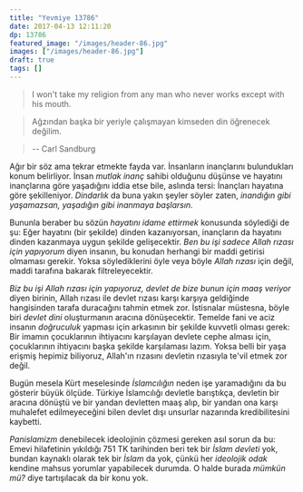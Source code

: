 ```yaml
---
title: "Yevmiye 13786"
date: 2017-04-13 12:11:20
dp: 13786
featured_image: "/images/header-86.jpg"
images: ["/images/header-86.jpg"]
draft: true
tags: []
---
```




> I won't take my religion from any man who never works except with his mouth.
 
> Ağzından başka bir yeriyle çalışmayan kimseden din öğrenecek değilim. 

> -- Carl Sandburg
 
Ağır bir söz ama tekrar etmekte fayda var. İnsanların inançlarını bulundukları
konum belirliyor. İnsan *mutlak inanç* sahibi olduğunu düşünse ve hayatını
inançlarına göre yaşadığını iddia etse bile, aslında tersi: İnançları hayatına
göre şekilleniyor. *Dindarlık* da buna yakın şeyler söyler zaten, *inandığın
gibi yaşamazsan, yaşadığın gibi inanmaya başlarsın.*

Bununla beraber bu sözün *hayatını idame ettirmek* konusunda söylediği de şu:
Eğer hayatını (bir şekilde) dinden kazanıyorsan, inançların da hayatını dinden
kazanmaya uygun şekilde gelişecektir. *Ben bu işi sadece Allah rızası için
yapıyorum* diyen insanın, bu konudan herhangi bir maddi getirisi olmaması
gerekir. Yoksa söylediklerini öyle veya böyle *Allah rızası* için değil, maddi
tarafına bakarak filtreleyecektir. 

*Biz bu işi Allah rızası için yapıyoruz, devlet de bize bunun için maaş veriyor*
diyen birinin, Allah rızası ile devlet rızası karşı karşıya geldiğinde
hangisinden tarafa duracağını tahmin etmek zor. İstisnalar müstesna, böyle biri
*devlet dini* oluşturmanın aracına dönüşecektir. Temelde fani ve aciz insanın
*doğruculuk* yapması için arkasının bir şekilde kuvvetli olması gerek: Bir
imamın çocuklarının ihtiyacını karşılayan devlete cephe alması için,
çocuklarının ihtiyacını başka şekilde karşılaması lazım. Yoksa belli bir yaşa
erişmiş hepimiz biliyoruz, Allah'ın rızasını devletin rızasıyla te'vil etmek zor
değil.

Bugün mesela Kürt meselesinde *İslamcılığın* neden işe yaramadığını da bu
gösterir büyük ölçüde. Türkiye İslamcılığı devletle barıştıkça, devletin bir
aracına dönüştü ve bir yandan devletten maaş alıp, bir yandan ona karşı
muhalefet edilmeyeceğini bilen devlet dışı unsurlar nazarında kredibilitesini
kaybetti. 

*Panislamizm* denebilecek ideolojinin çözmesi gereken asıl sorun da bu: Emevi
hilafetinin yıkıldığı 751 TK tarihinden beri tek bir *İslam devleti* yok, bundan
kaynaklı olarak tek bir *İslam* da yok, çünkü her *ideolojik odak* kendine
mahsus yorumlar yapabilecek durumda. O halde burada *mümkün mü?* diye
tartışılacak da bir konu yok. 

